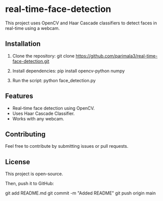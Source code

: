 # real-time-face-detection
This project uses OpenCV and Haar Cascade classifiers to detect faces in real-time using a webcam.

## Installation

1. Clone the repository:
 git clone https://github.com/parimala3/real-time-face-detection.git

2. Install dependencies:
   pip install opencv-python numpy

3. Run the script:
   python face_detection.py

   
## Features
- Real-time face detection using OpenCV.
- Uses Haar Cascade Classifier.
- Works with any webcam.

## Contributing
Feel free to contribute by submitting issues or pull requests.

## License
This project is open-source.

Then, push it to GitHub:

git add README.md
git commit -m "Added README"
git push origin main
